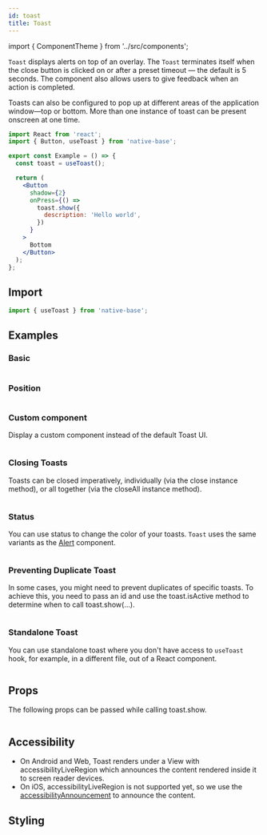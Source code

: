 ```yaml
---
id: toast
title: Toast
---
```


import { ComponentTheme } from '../src/components';

`Toast` displays alerts on top of an overlay. The `Toast` terminates itself when the close button is clicked on or after a preset timeout — the default is 5 seconds. The component also allows users to give feedback when an action is completed.

Toasts can also be configured to pop up at different areas of the application window—top or bottom. More than one instance of toast can be present onscreen at one time.

```jsx isShowcase
import React from 'react';
import { Button, useToast } from 'native-base';

export const Example = () => {
  const toast = useToast();

  return (
    <Button
      shadow={2}
      onPress={() =>
        toast.show({
          description: 'Hello world',
        })
      }
    >
      Bottom
    </Button>
  );
};
```

## Import

```jsx
import { useToast } from 'native-base';
```

## Examples

### Basic

```ComponentSnackPlayer path=components,composites,Toast,Basic.tsx

```

### Position

```ComponentSnackPlayer path=components,composites,Toast,ToastPositions.tsx

```

### Custom component

Display a custom component instead of the default Toast UI.

```ComponentSnackPlayer path=components,composites,Toast,CustomComponent.tsx

```

### Closing Toasts

Toasts can be closed imperatively, individually (via the close instance method), or all together (via the closeAll instance method).

```ComponentSnackPlayer path=components,composites,Toast,CloseToast.tsx

```

### Status

You can use status to change the color of your toasts.
`Toast` uses the same variants as the [Alert](alert.md) component.

```ComponentSnackPlayer path=components,composites,Toast,ToastStatus.tsx

```

### Preventing Duplicate Toast

In some cases, you might need to prevent duplicates of specific toasts. To achieve this, you need to pass an id and use the toast.isActive method to determine when to call toast.show(...).

```ComponentSnackPlayer path=components,composites,Toast,PreventDuplicate.tsx

```

### Standalone Toast

You can use standalone toast where you don't have access to `useToast` hook, for example, in a different file, out of a React component.

```ComponentSnackPlayer path=components,composites,Toast,StandaloneToast.tsx

```

## Props

The following props can be passed while calling toast.show.

```ComponentPropTable path=composites,Toast,ToastDummy.tsx

```

## Accessibility

- On Android and Web, Toast renders under a View with accessibilityLiveRegion which announces the content rendered inside it to screen reader devices.
- On iOS, accessibilityLiveRegion is not supported yet, so we use the [accessibilityAnnouncement](https://reactnative.dev/docs/accessibilityinfo#announceforaccessibility) to announce the content.

## Styling

<ComponentTheme name="toast" />
